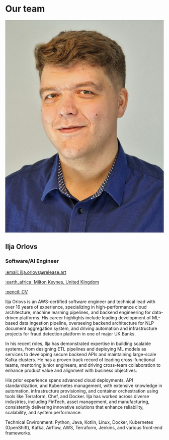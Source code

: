 # Our team

<div class="photo">
    <img src="./assets/photo.jpg" alt="photo"/>
</div>

## Ilja Orlovs
### Software/AI Engineer

<div>
    <p>
        <a href="mailto:ilja.orlovs@release.art">
            :email: ilja.orlovs@release.art
        </a>
    </p>
    <p>
        <a href="https://maps.app.goo.gl/EoMFdXpNpUkUVHHy8">
            :earth_africa: Milton Keynes, United Kingdom
        </a>
    </p>
    <p>
        <a href="https://1drv.ms/w/c/5da12d2571dea029/QSmg3nElLaEggF18KQAAAAAAeB4kKyH_QlmZdQ">
            :pencil: CV
        </a>
    </p>
</div>

Ilja Orlovs is an AWS-certified software engineer and technical lead with over 16 years of experience, specializing in high-performance cloud architecture, machine learning pipelines, and backend engineering for data-driven platforms. His career highlights include leading development of ML-based data ingestion pipeline, overseeing backend architecture for NLP document aggregation system, and driving automation and infrastructure projects for fraud detection platform in one of major UK Banks.

In his recent roles, Ilja has demonstrated expertise in building scalable systems, from designing ETL pipelines and deploying ML models as services to developing secure backend APIs and maintaining large-scale Kafka clusters. He has a proven track record of leading cross-functional teams, mentoring junior engineers, and driving cross-team collaboration to enhance product value and alignment with business objectives.

His prior experience spans advanced cloud deployments, API standardization, and Kubernetes management, with extensive knowledge in automation, infrastructure provisioning, and container orchestration using tools like Terraform, Chef, and Docker. Ilja has worked across diverse industries, including FinTech, asset management, and manufacturing, consistently delivering innovative solutions that enhance reliability, scalability, and system performance.

Technical Environment: Python, Java, Kotlin, Linux, Docker, Kubernetes (OpenShift), Kafka, Airflow, AWS, Terraform, Jenkins, and various front-end frameworks.





